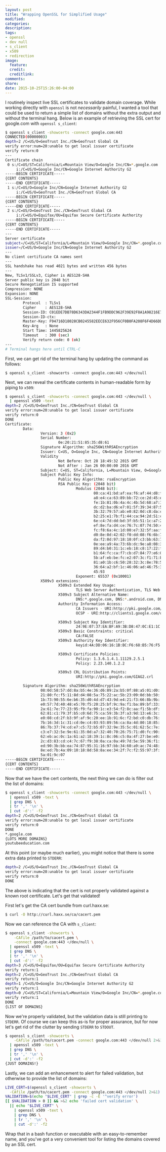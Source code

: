 ```yaml
---
layout: post
title: "Wrapping OpenSSL for Simplified Usage"
modified:
categories:
description:
tags:
- openssl
- dev null
- s_client
- x509
- redirection
image:
  feature:
  credit:
  creditlink:
comments:
share:
date: 2015-10-25T15:26:00-04:00
---
```

I routinely inspect live SSL certificates to validate domain coverage. While working directly with `openssl` is not *necessarily* painful, I wanted a tool that could be used to return a simple list of domains without the extra output and without the terminal hang. Below is an example of retrieving the SSL cert for google.com with `openssl s_client`:

```bash
$ openssl s_client -showcerts -connect google.com:443
CONNECTED(00000003)
depth=2 /C=US/O=GeoTrust Inc./CN=GeoTrust Global CA
verify error:num=20:unable to get local issuer certificate
verify return:0
---
Certificate chain
 0 s:/C=US/ST=California/L=Mountain View/O=Google Inc/CN=*.google.com
	 i:/C=US/O=Google Inc/CN=Google Internet Authority G2
-----BEGIN CERTIFICATE-----
{CERT CONTENTS}
-----END CERTIFICATE-----
 1 s:/C=US/O=Google Inc/CN=Google Internet Authority G2
	 i:/C=US/O=GeoTrust Inc./CN=GeoTrust Global CA
-----BEGIN CERTIFICATE-----
{CERT CONTENTS}
-----END CERTIFICATE-----
 2 s:/C=US/O=GeoTrust Inc./CN=GeoTrust Global CA
	 i:/C=US/O=Equifax/OU=Equifax Secure Certificate Authority
-----BEGIN CERTIFICATE-----
{CERT CONTENTS}
-----END CERTIFICATE-----
---
Server certificate
subject=/C=US/ST=California/L=Mountain View/O=Google Inc/CN=*.google.com
issuer=/C=US/O=Google Inc/CN=Google Internet Authority G2
---
No client certificate CA names sent
---
SSL handshake has read 4021 bytes and written 456 bytes
---
New, TLSv1/SSLv3, Cipher is AES128-SHA
Server public key is 2048 bit
Secure Renegotiation IS supported
Compression: NONE
Expansion: NONE
SSL-Session:
		Protocol  : TLSv1
		Cipher    : AES128-SHA
		Session-ID: C01EDE7DB78D6343DA2344F1FB9DDC962F39E92F8A1A98216E75F5C0F2285A2E
		Session-ID-ctx:
		Master-Key: F94716D18028CB0245582EECE632F956CF0B0FA208F6F4D66DD1BB78FF4B19AA6CA064E21811671D0082E33C1E6ECCB6
		Key-Arg   : None
		Start Time: 1445825624
		Timeout   : 300 (sec)
		Verify return code: 0 (ok)
---
# Terminal hangs here until CTRL-C
```

First, we can get rid of the terminal hang by updating the command as follows:

```
$ openssl s_client -showcerts -connect google.com:443 </dev/null
``` 

Next, we can reveal the certificate contents in human-readable form by piping to `x509`:

```bash
$ openssl s_client -showcerts -connect google.com:443 </dev/null \
  | openssl x509 -text
depth=2 /C=US/O=GeoTrust Inc./CN=GeoTrust Global CA
verify error:num=20:unable to get local issuer certificate
verify return:0
DONE
Certificate:
		Data:
				Version: 3 (0x2)
				Serial Number:
						0e:20:21:51:85:35:d8:61
				Signature Algorithm: sha256WithRSAEncryption
				Issuer: C=US, O=Google Inc, CN=Google Internet Authority G2
				Validity
						Not Before: Oct 28 18:49:32 2015 GMT
						Not After : Jan 26 00:00:00 2016 GMT
				Subject: C=US, ST=California, L=Mountain View, O=Google Inc, CN=*.google.com
				Subject Public Key Info:
						Public Key Algorithm: rsaEncryption
						RSA Public Key: (2048 bit)
								Modulus (2048 bit):
										00:ca:41:bd:af:ea:f6:af:44:d8:fe:57:b1:53:52:
										a8:e4:ca:63:89:bb:72:ce:2d:45:ed:3d:7c:e9:9a:
										fe:1b:81:0b:4a:4c:4b:5d:68:a7:1b:1e:76:38:b1:
										dc:d2:ba:d6:e7:01:5f:39:34:87:5b:59:7e:88:4c:
										3b:32:79:57:ab:e0:82:0d:c8:da:c4:6f:27:98:1b:
										b2:25:e1:7b:f1:44:ca:94:2d:51:c9:dd:ac:2b:b8:
										6e:c4:7d:dd:bd:3f:b5:51:1c:a7:25:e5:bd:9d:df:
										ef:8e:fa:d4:ce:76:7c:07:74:50:49:a3:43:7b:8b:
										fc:f8:6a:4c:1d:00:e7:32:5f:aa:f1:57:5c:6f:21:
										d0:8e:0d:42:02:f0:dd:08:f6:6b:75:c3:73:c6:13:
										da:f2:0d:97:18:10:0f:c3:bb:63:74:9a:42:79:0a:
										0e:ee:a9:4a:73:6b:dc:9e:a8:08:39:d0:99:48:4d:
										89:d4:b0:31:1c:eb:18:c8:17:22:fd:6e:85:3f:e6:
										b1:64:fc:ca:f7:cb:d7:84:77:e6:02:88:85:6b:ea:
										5b:af:eb:be:fc:e2:07:3c:f1:71:b1:b1:f0:0d:80:
										81:a0:1b:c6:50:28:32:3c:8e:78:55:76:f8:75:30:
										36:64:a2:bf:1c:46:06:ad:46:75:3e:59:b0:cd:bc:
										45:93
								Exponent: 65537 (0x10001)
				X509v3 extensions:
						X509v3 Extended Key Usage:
								TLS Web Server Authentication, TLS Web Client Authentication
						X509v3 Subject Alternative Name:
								DNS:*.google.com, DNS:*.android.com, DNS:*.appengine.google.com, DNS:*.cloud.google.com, DNS:*.google-analytics.com, DNS:*.google.ca, DNS:*.google.cl, DNS:*.google.co.in, DNS:*.google.co.jp, DNS:*.google.co.uk, DNS:*.google.com.ar, DNS:*.google.com.au, DNS:*.google.com.br, DNS:*.google.com.co, DNS:*.google.com.mx, DNS:*.google.com.tr, DNS:*.google.com.vn, DNS:*.google.de, DNS:*.google.es, DNS:*.google.fr, DNS:*.google.hu, DNS:*.google.it, DNS:*.google.nl, DNS:*.google.pl, DNS:*.google.pt, DNS:*.googleadapis.com, DNS:*.googleapis.cn, DNS:*.googlecommerce.com, DNS:*.googlevideo.com, DNS:*.gstatic.cn, DNS:*.gstatic.com, DNS:*.gvt1.com, DNS:*.gvt2.com, DNS:*.metric.gstatic.com, DNS:*.urchin.com, DNS:*.url.google.com, DNS:*.youtube-nocookie.com, DNS:*.youtube.com, DNS:*.youtubeeducation.com, DNS:*.ytimg.com, DNS:android.clients.google.com, DNS:android.com, DNS:g.co, DNS:goo.gl, DNS:google-analytics.com, DNS:google.com, DNS:googlecommerce.com, DNS:urchin.com, DNS:youtu.be, DNS:youtube.com, DNS:youtubeeducation.com
						Authority Information Access:
								CA Issuers - URI:http://pki.google.com/GIAG2.crt
								OCSP - URI:http://clients1.google.com/ocsp

						X509v3 Subject Key Identifier:
								24:9E:07:37:EA:BF:A9:3B:D8:47:0C:E1:1C:97:62:D5:00:91:24:9D
						X509v3 Basic Constraints: critical
								CA:FALSE
						X509v3 Authority Key Identifier:
								keyid:4A:DD:06:16:1B:BC:F6:68:B5:76:F5:81:B6:BB:62:1A:BA:5A:81:2F

						X509v3 Certificate Policies:
								Policy: 1.3.6.1.4.1.11129.2.5.1
								Policy: 2.23.140.1.2.2

						X509v3 CRL Distribution Points:
								URI:http://pki.google.com/GIAG2.crl

		Signature Algorithm: sha256WithRSAEncryption
				08:0d:58:57:dd:8a:b5:4e:36:d6:89:2a:b5:0f:88:a5:01:d0:
				21:80:fc:f5:11:8d:d4:08:5a:75:22:ac:5b:23:09:0d:bb:50:
				1b:73:90:55:6e:b6:35:d0:4d:d7:43:9d:e4:21:f3:66:8b:9b:
				e0:57:7d:40:48:e5:70:f5:20:25:bf:9c:9a:f1:ba:89:bf:33:
				2a:61:7e:77:23:95:f9:fa:90:1c:e3:54:f2:8c:aa:f1:5b:df:
				62:81:c1:79:3f:b5:c0:6d:75:ca:59:3b:3f:a3:9d:13:e6:3c:
				e0:08:cd:2f:b3:9f:af:9c:20:ee:1b:91:6c:f2:bd:c0:db:76:
				7b:16:3d:1c:31:cd:0e:c4:03:93:89:56:ca:8a:4d:80:18:85:
				86:7b:37:74:cd:e7:c5:72:b5:07:32:9e:35:5c:01:62:5c:7e:
				c3:e7:32:5e:9e:61:35:0d:a7:32:40:70:26:75:71:d0:fc:90:
				62:eb:ac:0c:1a:61:a2:18:39:1c:8c:06:c5:0a:4f:27:be:e0:
				2c:d3:83:cd:c4:7c:67:f9:38:0a:ca:0a:49:7d:5e:59:36:f1:
				ed:90:3b:bb:ea:74:87:95:31:16:97:bb:34:60:a9:ac:74:48:
				8e:ed:7b:4a:09:10:18:8d:58:8a:ee:34:2f:7c:f2:55:97:3f:
				5a:01:9c:07
-----BEGIN CERTIFICATE-----
{CERT CONTENTS}
-----END CERTIFICATE-----
```    

Now that we have the cert contents, the next thing we can do is filter out the list of domains:

```bash
$ openssl s_client -showcerts -connect google.com:443 </dev/null \
  | openssl x509 -text \
  | grep DNS \
  | tr ',' '\n' \
  | cut -d':' -f2
depth=2 /C=US/O=GeoTrust Inc./CN=GeoTrust Global CA
verify error:num=20:unable to get local issuer certificate
verify return:0
DONE
*.google.com
{LOTS MORE DOMAINS}
youtubeeducation.com
```

At this point (or maybe much earlier), you might notice that there is some extra data printed to `STDERR`:

```bash
depth=2 /C=US/O=GeoTrust Inc./CN=GeoTrust Global CA
verify error:num=20:unable to get local issuer certificate
verify return:0
DONE
```

The above is indicating that the cert is not properly validated against a known root certificate. Let's get that validated!

First let's get the CA cert bundle from curl.haxx.se:

```bash
$ curl -O http://curl.haxx.se/ca/cacert.pem
```

Now we can reference the CA with `s_client`:

```bash
$ openssl s_client -showcerts \
	-CAfile /path/to/cacert.pem \
	-connect google.com:443 </dev/null \
  | openssl x509 -text \
  | grep DNS \
  | tr ',' '\n' \
  | cut -d':' -f2
depth=3 /C=US/O=Equifax/OU=Equifax Secure Certificate Authority
verify return:1
depth=2 /C=US/O=GeoTrust Inc./CN=GeoTrust Global CA
verify return:1
depth=1 /C=US/O=Google Inc/CN=Google Internet Authority G2
verify return:1
depth=0 /C=US/ST=California/L=Mountain View/O=Google Inc/CN=*.google.com
verify return:1
DONE
{LIST OF DOMAINS}
```

Now we're properly validated, but the validation data is still printing to `STDERR`. Of course we can keep this as-is for proper assurance, but for now let's get rid of the clutter by sending `STDERR` to `STDOUT`.

```bash
$ openssl s_client -showcerts \
	-CAfile /path/to/cacert.pem -connect google.com:443 </dev/null 2>&1 \
  | openssl x509 -text \
  | grep DNS \
  | tr ',' '\n' \
  | cut -d':' -f2
{JUST DOMAINS!}
```

Lastly, we can add an enhancement to alert for failed validation, but otherwise to provide the list of domains:

```bash
LIVE_CERT=$(openssl s_client -showcerts \
  -CAfile /path/to/cacert.pem -connect google.com:443 </dev/null 2>&1)
VALIDATION=$(echo "$LIVE_CERT" | grep -c -E '^verify error')
[[ $VALIDATION > 0 ]] && >&2 echo 'failed cert validation' \
  || echo "$LIVE_CERT" \
    | openssl x509 -text \
    | grep DNS \
    | tr ',' '\n' \
    | cut -d':' -f2
```

Wrap that in a bash function or executable with an easy-to-remember name, and you've got a very convenient tool for listing the domains covered by an SSL cert.
